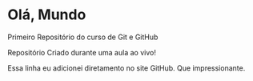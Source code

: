 # Olá, Mundo
 Primeiro Repositório do curso de Git e GitHub

 Repositório Criado durante uma aula ao vivo!
 
 Essa linha eu adicionei diretamento no site GitHub. Que impressionante.
